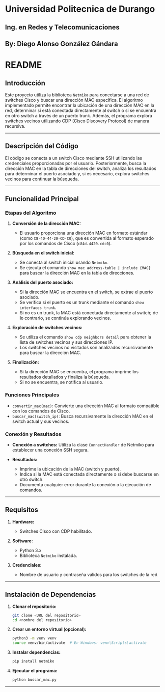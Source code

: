 # Universidad Politecnica de Durango

## Ing. en Redes y Telecomunicaciones
## By: Diego Alonso González Gándara

# README

## Introducción

Este proyecto utiliza la biblioteca `Netmiko` para conectarse a una red de switches Cisco y buscar una dirección MAC específica. El algoritmo implementado permite encontrar la ubicación de una dirección MAC en la red, determinar si está conectada directamente al switch o si se encuentra en otro switch a través de un puerto trunk. Además, el programa explora switches vecinos utilizando CDP (Cisco Discovery Protocol) de manera recursiva.

---

## Descripción del Código

El código se conecta a un switch Cisco mediante SSH utilizando las credenciales proporcionadas por el usuario. Posteriormente, busca la dirección MAC en la tabla de direcciones del switch, analiza los resultados para determinar el puerto asociado y, si es necesario, explora switches vecinos para continuar la búsqueda.

---

## Funcionalidad Principal

### Etapas del Algoritmo

1. **Conversión de la dirección MAC:**
   - El usuario proporciona una dirección MAC en formato estándar (como `C8-4D-44-20-CD-C0`), que es convertida al formato esperado por los comandos de Cisco (`c84d.4420.cdc0`).

2. **Búsqueda en el switch inicial:**
   - Se conecta al switch inicial usando `Netmiko`.
   - Se ejecuta el comando `show mac address-table | include {MAC}` para buscar la dirección MAC en la tabla de direcciones.

3. **Análisis del puerto asociado:**
   - Si la dirección MAC se encuentra en el switch, se extrae el puerto asociado.
   - Se verifica si el puerto es un trunk mediante el comando `show interfaces trunk`.
   - Si no es un trunk, la MAC está conectada directamente al switch; de lo contrario, se continúa explorando vecinos.

4. **Exploración de switches vecinos:**
   - Se utiliza el comando `show cdp neighbors detail` para obtener la lista de switches vecinos y sus direcciones IP.
   - Los switches vecinos no visitados son analizados recursivamente para buscar la dirección MAC.

5. **Finalización:**
   - Si la dirección MAC se encuentra, el programa imprime los resultados detallados y finaliza la búsqueda.
   - Si no se encuentra, se notifica al usuario.

### Funciones Principales

- `convertir_mac(mac)`: Convierte una dirección MAC al formato compatible con los comandos de Cisco.
- `buscar_mac(switch_ip)`: Busca recursivamente la dirección MAC en el switch actual y sus vecinos.

### Conexión y Resultados

- **Conexión a switches:**
  Utiliza la clase `ConnectHandler` de Netmiko para establecer una conexión SSH segura.

- **Resultados:**
  - Imprime la ubicación de la MAC (switch y puerto).
  - Indica si la MAC está conectada directamente o si debe buscarse en otro switch.
  - Documenta cualquier error durante la conexión o la ejecución de comandos.

---

## Requisitos

1. **Hardware:**
   - Switches Cisco con CDP habilitado.

2. **Software:**
   - Python 3.x
   - Biblioteca `Netmiko` instalada.

3. **Credenciales:**
   - Nombre de usuario y contraseña válidos para los switches de la red.

---

## Instalación de Dependencias

1. **Clonar el repositorio:**
   ```bash
   git clone <URL del repositorio>
   cd <nombre del repositorio>
   ```

2. **Crear un entorno virtual (opcional):**
   ```bash
   python3 -m venv venv
   source venv/bin/activate  # En Windows: venv\Scripts\activate
   ```

3. **Instalar dependencias:**
   ```bash
   pip install netmiko
   ```

4. **Ejecutar el programa:**
   ```bash
   python buscar_mac.py
   ```

---




